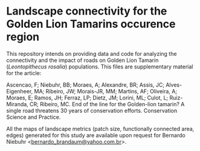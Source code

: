 # Landscape connectivity for the Golden Lion Tamarins occurence region

This repository intends on providing data and code for analyzing the connectivity and the impact of roads on Golden Lion Tamarin (_Leontopithecus rosalia_) populations. This files are supplementary material for the article:

Ascencao, F; Niebuhr, BB; Moraes, A; Alexandre, BR; Assis, JC; Alves-Eigenheer, MA; Ribeiro, JW; Morais-JR, MM; Martins, AF; Oliveira, A; Moraes, E; Ramos, JH; Ferraz, LP; Dietz, JM; Lorini, ML; Culot, L; Ruiz-Miranda, CR; Ribeiro, MC. End of the line for the Golden-lion tamarin? A single road threatens 30 years of conservation efforts. Conservation Science and Practice.

All the maps of landscape metrics (patch size, functionally connected area, edges) generated for this study are available upon request for Bernardo Niebuhr <<bernardo_brandaum@yahoo.com.br>>.
